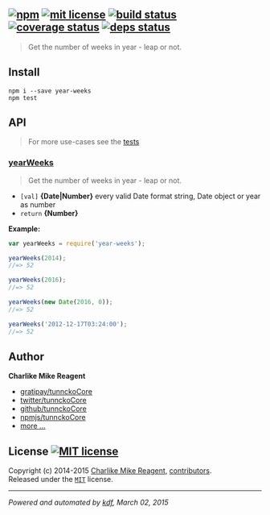 ## [![npm][npmjs-img]][npmjs-url] [![mit license][license-img]][license-url] [![build status][travis-img]][travis-url] [![coverage status][coveralls-img]][coveralls-url] [![deps status][daviddm-img]][daviddm-url]

> Get the number of weeks in year - leap or not.

## Install
```
npm i --save year-weeks
npm test
```


## API
> For more use-cases see the [tests](./test.js)

### [yearWeeks](./index.js#L37)
> Get the number of weeks in year - leap or not.

- `[val]` **{Date|Number}** every valid Date format string, Date object or year as number
- `return` **{Number}**

**Example:**

```js
var yearWeeks = require('year-weeks');

yearWeeks(2014);
//=> 52

yearWeeks(2016);
//=> 52

yearWeeks(new Date(2016, 0));
//=> 52

yearWeeks('2012-12-17T03:24:00');
//=> 52
```


## Author
**Charlike Mike Reagent**
+ [gratipay/tunnckoCore][author-gratipay]
+ [twitter/tunnckoCore][author-twitter]
+ [github/tunnckoCore][author-github]
+ [npmjs/tunnckoCore][author-npmjs]
+ [more ...][contrib-more]


## License [![MIT license][license-img]][license-url]
Copyright (c) 2014-2015 [Charlike Mike Reagent][contrib-more], [contributors][contrib-graf].  
Released under the [`MIT`][license-url] license.


[npmjs-url]: http://npm.im/year-weeks
[npmjs-img]: https://img.shields.io/npm/v/year-weeks.svg?style=flat&label=year-weeks

[coveralls-url]: https://coveralls.io/r/datetime/year-weeks?branch=master
[coveralls-img]: https://img.shields.io/coveralls/datetime/year-weeks.svg?style=flat

[license-url]: https://github.com/datetime/year-weeks/blob/master/license.md
[license-img]: https://img.shields.io/badge/license-MIT-blue.svg?style=flat

[travis-url]: https://travis-ci.org/datetime/year-weeks
[travis-img]: https://img.shields.io/travis/datetime/year-weeks.svg?style=flat

[daviddm-url]: https://david-dm.org/datetime/year-weeks
[daviddm-img]: https://img.shields.io/david/datetime/year-weeks.svg?style=flat

[author-gratipay]: https://gratipay.com/tunnckoCore
[author-twitter]: https://twitter.com/tunnckoCore
[author-github]: https://github.com/tunnckoCore
[author-npmjs]: https://npmjs.org/~tunnckocore

[contrib-more]: http://j.mp/1stW47C
[contrib-graf]: https://github.com/datetime/year-weeks/graphs/contributors

***

_Powered and automated by [kdf](https://github.com/tunnckoCore), March 02, 2015_

[year-days]: https://github.com/sindresorhus/year-days